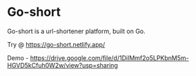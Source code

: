 # Go-short 

  Go-short is a url-shortener platform, built on Go.
  
  
  Try @ https://go-short.netlify.app/

  
  Demo - https://drive.google.com/file/d/1DiIMmf2o5LPKbnM5m-HGVD5kCfuh0W2w/view?usp=sharing
